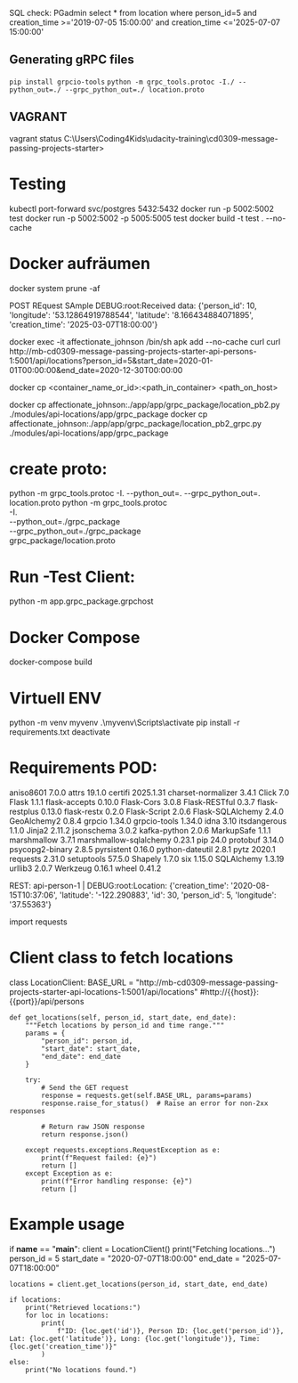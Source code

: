 SQL check: PGadmin
select * from location where person_id=5 and creation_time >='2019-07-05 15:00:00' and creation_time <='2025-07-07 15:00:00'

## Generating gRPC files
`pip install grpcio-tools`
`python -m grpc_tools.protoc -I./ --python_out=./ --grpc_python_out=./ location.proto`

## VAGRANT
vagrant status
C:\Users\Coding4Kids\udacity-training\cd0309-message-passing-projects-starter>


# Testing
kubectl port-forward svc/postgres 5432:5432
docker run -p 5002:5002 test
docker run -p 5002:5002 -p 5005:5005 test
 docker build -t test . --no-cache
 # Docker aufräumen
 docker system prune -af



POST REquest SAmple
DEBUG:root:Received data: {'person_id': 10, 'longitude': '53.12864919788544', 'latitude': '8.166434884071895', 'creation_time': '2025-03-07T18:00:00'}

docker exec -it affectionate_johnson /bin/sh
apk add --no-cache curl
curl http://mb-cd0309-message-passing-projects-starter-api-persons-1:5001/api/locations?person_id=5&start_date=2020-01-01T00:00:00&end_date=2020-12-30T00:00:00

docker cp <container_name_or_id>:<path_in_container> <path_on_host>

docker cp affectionate_johnson:./app/app/grpc_package/location_pb2.py ./modules/api-locations/app/grpc_package
docker cp affectionate_johnson:./app/app/grpc_package/location_pb2_grpc.py ./modules/api-locations/app/grpc_package


# create proto:
python -m grpc_tools.protoc -I. --python_out=. --grpc_python_out=. location.proto
python -m grpc_tools.protoc \
    -I. \
    --python_out=./grpc_package \
    --grpc_python_out=./grpc_package \
    grpc_package/location.proto

# Run -Test Client:
python -m app.grpc_package.grpchost

# Docker Compose
docker-compose build




# Virtuell ENV
python -m venv myvenv
.\myvenv\Scripts\activate
pip install -r requirements.txt
deactivate




# Requirements POD:
aniso8601              7.0.0
attrs                  19.1.0
certifi                2025.1.31
charset-normalizer     3.4.1
Click                  7.0
Flask                  1.1.1
flask-accepts          0.10.0
Flask-Cors             3.0.8
Flask-RESTful          0.3.7
flask-restplus         0.13.0
flask-restx            0.2.0
Flask-Script           2.0.6
Flask-SQLAlchemy       2.4.0
GeoAlchemy2            0.8.4
grpcio                 1.34.0
grpcio-tools           1.34.0
idna                   3.10
itsdangerous           1.1.0
Jinja2                 2.11.2
jsonschema             3.0.2
kafka-python           2.0.6
MarkupSafe             1.1.1
marshmallow            3.7.1
marshmallow-sqlalchemy 0.23.1
pip                    24.0
protobuf               3.14.0
psycopg2-binary        2.8.5
pyrsistent             0.16.0
python-dateutil        2.8.1
pytz                   2020.1
requests               2.31.0
setuptools             57.5.0
Shapely                1.7.0
six                    1.15.0
SQLAlchemy             1.3.19
urllib3                2.0.7
Werkzeug               0.16.1
wheel                  0.41.2



REST:
api-person-1     | DEBUG:root:Location: {'creation_time': '2020-08-15T10:37:06', 'latitude': '-122.290883', 'id': 30, 'person_id': 5, 'longitude': '37.55363'}


import requests

# Client class to fetch locations
class LocationClient:
    BASE_URL = "http://mb-cd0309-message-passing-projects-starter-api-locations-1:5001/api/locations"
    #http://{{host}}:{{port}}/api/persons

    def get_locations(self, person_id, start_date, end_date):
        """Fetch locations by person_id and time range."""
        params = {
            "person_id": person_id,
            "start_date": start_date,
            "end_date": end_date
        }

        try:
            # Send the GET request
            response = requests.get(self.BASE_URL, params=params)
            response.raise_for_status()  # Raise an error for non-2xx responses

            # Return raw JSON response
            return response.json()

        except requests.exceptions.RequestException as e:
            print(f"Request failed: {e}")
            return []
        except Exception as e:
            print(f"Error handling response: {e}")
            return []

# Example usage
if __name__ == "__main__":
    client = LocationClient()
    print("Fetching locations...")
    person_id = 5
    start_date = "2020-07-07T18:00:00"
    end_date = "2025-07-07T18:00:00"

    locations = client.get_locations(person_id, start_date, end_date)

    if locations:
        print("Retrieved locations:")
        for loc in locations:
            print(
                f"ID: {loc.get('id')}, Person ID: {loc.get('person_id')}, Lat: {loc.get('latitude')}, Long: {loc.get('longitude')}, Time: {loc.get('creation_time')}"
            )
    else:
        print("No locations found.")
